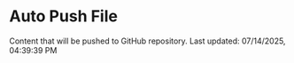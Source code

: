 # Auto Push File

Content that will be pushed to GitHub repository.
Last updated: 07/14/2025, 04:39:39 PM